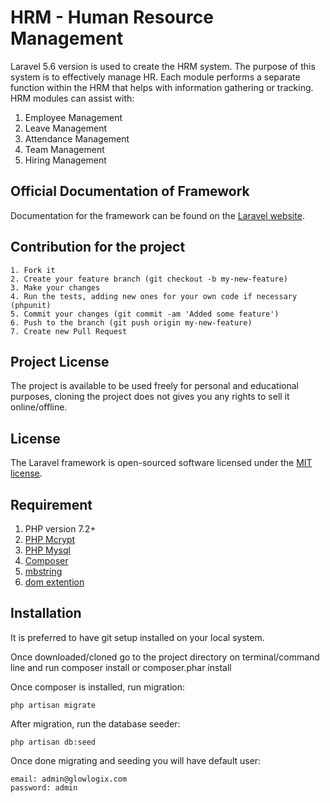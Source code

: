 # HRM - Human Resource Management
Laravel 5.6 version is used to create the HRM system. The purpose of this system is to effectively manage HR. Each module performs a separate function within the HRM that helps with information gathering or tracking. HRM modules can assist with:
1. Employee Management
2. Leave Management
3. Attendance Management
4. Team Management
5. Hiring Management

## Official Documentation of Framework

Documentation for the framework can be found on the [Laravel website](http://laravel.com/docs).

## Contribution for the project

    1. Fork it
    2. Create your feature branch (git checkout -b my-new-feature)
    3. Make your changes
    4. Run the tests, adding new ones for your own code if necessary (phpunit)
    5. Commit your changes (git commit -am 'Added some feature')
    6. Push to the branch (git push origin my-new-feature)
    7. Create new Pull Request

## Project License

The project is available to be used freely for personal and educational purposes, cloning the project does not gives you any rights to sell it online/offline.

## License

The Laravel framework is open-sourced software licensed under the [MIT license](http://opensource.org/licenses/MIT).

## Requirement

1. PHP version 7.2+
2. [PHP Mcrypt](http://php.net/manual/en/book.mcrypt.php)
3. [PHP Mysql](http://php.net/manual/en/ref.pdo-mysql.php)
4. [Composer](https://getcomposer.org/)
5. [mbstring](http://php.net/manual/en/mbstring.installation.php)
6. [dom extention](http://php.net/manual/en/dom.setup.php)

## Installation

It is preferred to have git setup installed on your local system.

Once downloaded/cloned go to the project directory on terminal/command line and run composer install or composer.phar install

Once composer is installed, run migration: 

    php artisan migrate

After migration, run the database seeder: 

    php artisan db:seed
    
Once done migrating and seeding you will have default user:

    email: admin@glowlogix.com
    password: admin   
